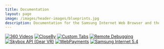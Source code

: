 ```yaml
---
title: Documentation
layout: page
image: /images/header-images/blueprints.jpg
description: Documentation for the Samsung Internet Web Browser and the Samsung Internet for GearVR web browser.
---
```

<div class="doc-subsection">
    <a href="video-360.html"><img src="/images/ico-vid-360.svg" alt="360 Videos"></a>
    <a href="closeby.html"><img src="/images/ico-closeby.svg" alt="CloseBy"></a>
    <a href="custom-tabs.html"><img src="/images/ico-custom-tab.svg" alt="Custom Tabs"></a>
    <a href="remote-debugging.html"><img src="/images/ico-remote-debug.svg" alt="Remote Debugging"></a>
    <a href="skybox.html"><img src="/images/ico-skybox.svg" alt="Skybox API (Gear VR)"></a>
    <a href="web-payments.html"><img src="/images/ico-payment.svg" alt="WebPayments"></a>
    <a href="#"><img src="/images/ico-si54.svg" alt="Samsung Internet 5.4"></a>
</div>